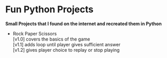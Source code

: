 # Fun Python Projects

**Small Projects that I found on the internet and recreated them in Python**

- Rock Paper Scissors  
  [v1.0] covers the basics of the game  
  [v1.1] adds loop until player gives sufficient answer  
  [v1.2] gives player choice to replay or stop playing

